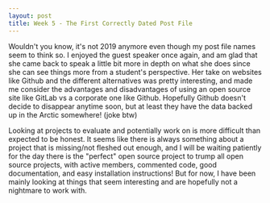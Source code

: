 ```yaml
---
layout: post
title: Week 5 - The First Correctly Dated Post File
---
```



Wouldn't you know, it's not 2019 anymore even though my post file names seem to think so. I enjoyed the guest speaker once again, and am glad that she came back to speak a little bit more in depth on what she does since she can see things more from a student's perspective. Her take on websites like Github and the different alternatives was pretty interesting, and made me consider the advantages and disadvantages of using an open source site like GitLab vs a corporate one like Github. Hopefully Github doesn't decide to disappear anytime soon, but at least they have the data backed up in the Arctic somewhere! (joke btw)

Looking at projects to evaluate and potentially work on is more difficult than expected to be honest. It seems like there is always something about a project that is missing/not fleshed out enough, and I will be waiting patiently for the day there is the "perfect" open source project to trump all open source projects, with active members, commented code, good documentation, and easy installation instructions! But for now, I have been mainly looking at things that seem interesting and are hopefully not a nightmare to work with.
